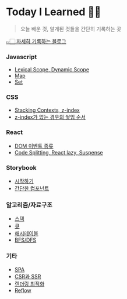 # Today I Learned ✍🏻

> 오늘 배운 것, 알게된 것들을 간단히 기록하는 곳

<a href='https://joooing.tistory.com/'>👉🏻 자세히 기록하는 블로그</a>

### Javascript

- [Lexical Scope, Dynamic Scope]('../../Javascript/Scope.md)
- [Map](Javascript/Map.md)
- [Set](Javascript/Set.md)

### CSS

- [Stacking Contexts, z-index]('../../CSS/stacking_context_와_z-index.md)
- [z-index가 없는 경우의 쌓임 순서]('../../CSS/z-index가_없는경우의_쌓임.md)

### React

- [DOM 이벤트 종류]('../../React/DOM_이벤트_종류.md)
- [Code Splitting, React lazy, Suspense]('../../React/Code_Splitting.md)

### Storybook

- [시작하기]('../../Storybook/시작하기.md)
- [간단한 컴포넌트]('../../Storybook/간단한컴포넌트.md)

### 알고리즘/자료구조

- [스택]('../../알고리즘/Stack.md)
- [큐]('../../알고리즘/Queue.md)
- [해시테이블]('../../알고리즘/Hashtable.md)
- [BFS/DFS]('../../알고리즘/DFS&BFS.md)

### 기타

- [SPA]('../../ETC/SPA.md)
- [CSR과 SSR]('../../ETC/CSR&SSR.md)
- [렌더링 최적화]('../../React/렌더링최적화.md)
- [Reflow]('../../ETC/Reflow.md)
